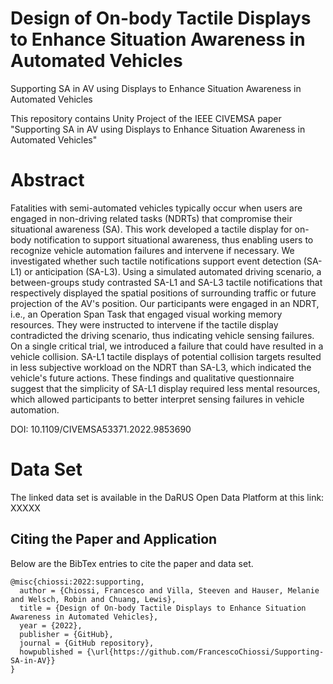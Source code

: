 # Design of On-body Tactile Displays to Enhance Situation Awareness in Automated Vehicles
Supporting SA in AV using Displays to Enhance Situation Awareness in Automated Vehicles    


This repository contains Unity Project of the IEEE CIVEMSA paper  "Supporting SA in AV using Displays to Enhance Situation Awareness in Automated Vehicles"

# Abstract
Fatalities with semi-automated vehicles typically occur when users are engaged in non-driving related tasks (NDRTs) that compromise their situational awareness (SA). This work developed a tactile display for on-body notification to support situational awareness, thus enabling users to recognize vehicle automation failures and intervene if necessary. We investigated whether such tactile notifications support event detection (SA-L1) or anticipation (SA-L3). Using a simulated automated driving scenario, a between-groups study contrasted SA-L1 and SA-L3 tactile notifications that respectively displayed the spatial positions of surrounding traffic or future projection of the AV's position. Our participants were engaged in an NDRT, i.e., an Operation Span Task that engaged visual working memory resources. They were instructed to intervene if the tactile display contradicted the driving scenario, thus indicating vehicle sensing failures. On a single critical trial, we introduced a failure that could have resulted in a vehicle collision. SA-L1 tactile displays of potential collision targets resulted in less subjective workload on the NDRT than SA-L3, which indicated the vehicle's future actions. These findings and qualitative questionnaire suggest that the simplicity of SA-L1 display required less mental resources, which allowed participants to better interpret sensing failures in vehicle automation.

DOI: 10.1109/CIVEMSA53371.2022.9853690



# Data Set

The linked data set is available in the DaRUS Open Data Platform at this link:  XXXXX 

## Citing the Paper and Application

Below are the BibTex entries to cite the paper and data set.




```
@misc{chiossi:2022:supporting,
  author = {Chiossi, Francesco and Villa, Steeven and Hauser, Melanie and Welsch, Robin and Chuang, Lewis},
  title = {Design of On-body Tactile Displays to Enhance Situation Awareness in Automated Vehicles},
  year = {2022},
  publisher = {GitHub},
  journal = {GitHub repository},
  howpublished = {\url{https://github.com/FrancescoChiossi/Supporting-SA-in-AV}}
}
```
